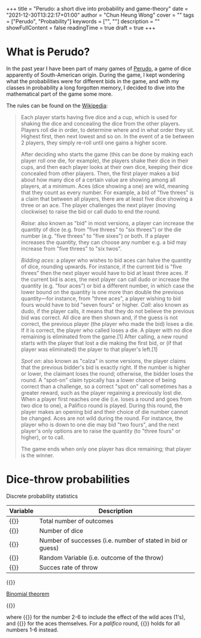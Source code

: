 +++ 
title = "Perudo: a short dive into probability and game-theory" 
date = "2021-12-30T13:22:17+01:00" 
author = "Chun Heung Wong"
cover = "" 
tags = ["Perudo", "Probability"] 
keywords = ["", ""] 
description = "" 
showFullContent = false
readingTime = true 
draft = true
+++

# What is Perudo?
In the past year I have been part of many games of [Perudo](https://en.wikipedia.org/wiki/Dudo), a game of dice apparently of South-American origin. During the game, I kept wondering what the probabilities were for different bids in the game, and with my classes in probability a long forgotten memory, I decided to dive into the mathematical part of the game some more. 

The rules can be found on the [Wikipedia](https://en.wikipedia.org/wiki/Dudo):
> Each player starts having five dice and a cup, which is used for shaking the dice and concealing the dice from the other players. Players roll die in order, to determine where and in what order they sit. Highest first, then next lowest and so on. In the event of a tie between 2 players, they simply re-roll until one gains a higher score. 
> 
> After deciding who starts the game (this can be done by making each player roll one die, for example), the players shake their dice in their cups, and then each player looks at their own dice, keeping their dice concealed from other players. Then, the first player makes a bid about how many dice of a certain value are showing among all players, at a minimum. Aces (dice showing a one) are wild, meaning that they count as every number. For example, a bid of "five threes" is a claim that between all players, there are at least five dice showing a three or an ace. The player challenges the next player (moving clockwise) to raise the bid or call dudo to end the round.
> 
> *Raise*: also known as "bid" in most versions, a player can increase the quantity of dice (e.g. from "five threes" to "six threes") or the die number (e.g. "five threes" to "five sixes") or both. If a player increases the quantity, they can choose any number e.g. a bid may increase from "five threes" to "six twos".
> 
> *Bidding aces*: a player who wishes to bid aces can halve the quantity of dice, rounding upwards. For instance, if the current bid is "five threes" then the next player would have to bid at least three aces. If the current bid is aces, the next player can call dudo or increase the quantity (e.g. "four aces") or bid a different number, in which case the lower bound on the quantity is one more than double the previous quantity—for instance, from "three aces", a player wishing to bid fours would have to bid "seven fours" or higher.
> *Call*: also known as dudo, if the player calls, it means that they do not believe the previous bid was correct. All dice are then shown and, if the guess is not correct, the previous player (the player who made the bid) loses a die. If it is correct, the player who called loses a die. A player with no dice remaining is eliminated from the game.[1] After calling, a new round starts with the player that lost a die making the first bid, or (if that player was eliminated) the player to that player's left.[1]
>
> *Spot on*: also known as "calza" in some versions, the player claims that the previous bidder's bid is exactly right. If the number is higher or lower, the claimant loses the round; otherwise, the bidder loses the round. A "spot-on" claim typically has a lower chance of being correct than a challenge, so a correct "spot on" call sometimes has a greater reward, such as the player regaining a previously lost die.
When a player first reaches one die (i.e. loses a round and goes from two dice to one), a Palifico round is played. During this round, the player makes an opening bid and their choice of die number cannot be changed. Aces are not wild during the round. For instance, the player who is down to one die may bid "two fours", and the next player's only options are to raise the quantity (to "three fours" or higher), or to call.
>
> The game ends when only one player has dice remaining; that player is the winner.

# Dice-throw probabilities
Discrete probability statistics

| Variable | Description |
| --- | --- |
| {{<equation src="O">}} | Total number of outcomes |
| {{<equation src="n">}} | Number of dice |
| {{<equation src="k">}} | Number of successes (i.e. number of stated in bid or guess) |
| {{<equation src="X">}} | Random Variable (i.e. outcome of the throw) |
| {{<equation src="p">}} | Succes rate of throw | 

{{<equation src="N = 6^D" position="center">}}




[Binomial theorem](https://en.wikipedia.org/wiki/Binomial_distribution)

{{<equation src="Pr(X = k) = {n \choose k} p^k (1-p)^{n-k}">}}

where {{<equation src="p=2/6">}} for the number 2-6 to include the effect of the wild aces (1's), and {{<equation src="p=1/6">}} for the aces themselves. For a *palifico* round, {{<equation src="p=1/6">}} holds for all numbers 1-6 instead.